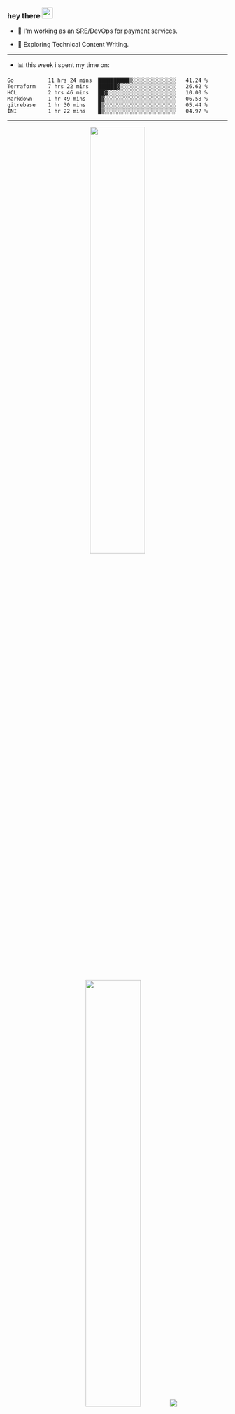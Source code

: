 ### hey there <img src="https://media.giphy.com/media/hvRJCLFzcasrR4ia7z/giphy.gif" width="25px">

- :telescope: I'm working as an SRE/DevOps for payment services.

- :seedling: Exploring Technical Content Writing.

---

- :bar_chart: this week i spent my time on:

<!--START_SECTION:waka-->

```text
Go           11 hrs 24 mins  ██████████▒░░░░░░░░░░░░░░   41.24 %
Terraform    7 hrs 22 mins   ██████▓░░░░░░░░░░░░░░░░░░   26.62 %
HCL          2 hrs 46 mins   ██▓░░░░░░░░░░░░░░░░░░░░░░   10.00 %
Markdown     1 hr 49 mins    █▓░░░░░░░░░░░░░░░░░░░░░░░   06.58 %
gitrebase    1 hr 30 mins    █▒░░░░░░░░░░░░░░░░░░░░░░░   05.44 %
INI          1 hr 22 mins    █▒░░░░░░░░░░░░░░░░░░░░░░░   04.97 %
```

<!--END_SECTION:waka-->

---

<p align="center">
  <img height="50%" width="auto" src ="https://github-readme-stats.vercel.app/api?username=chcdc&show_icons=true&count_private=true&theme=darcula&hide_border=true&hide=issues,contribs&bg_color=00000000">
  <img height="50%" width="auto" src ="https://github-readme-stats.vercel.app/api/top-langs/?username=chcdc&layout=compact&hide_border=true&theme=darcula&bg_color=00000000&langs_count=6&hide=jupyter%20notebook,tex,css,php">
  <img src ="https://github-readme-streak-stats.herokuapp.com?user=chcdc&theme=darcula&hide_border=true&background=FFFFFF00">
  <br>
  <br>
</p>

---
<!--
🏢 The Office quote of day
-->

